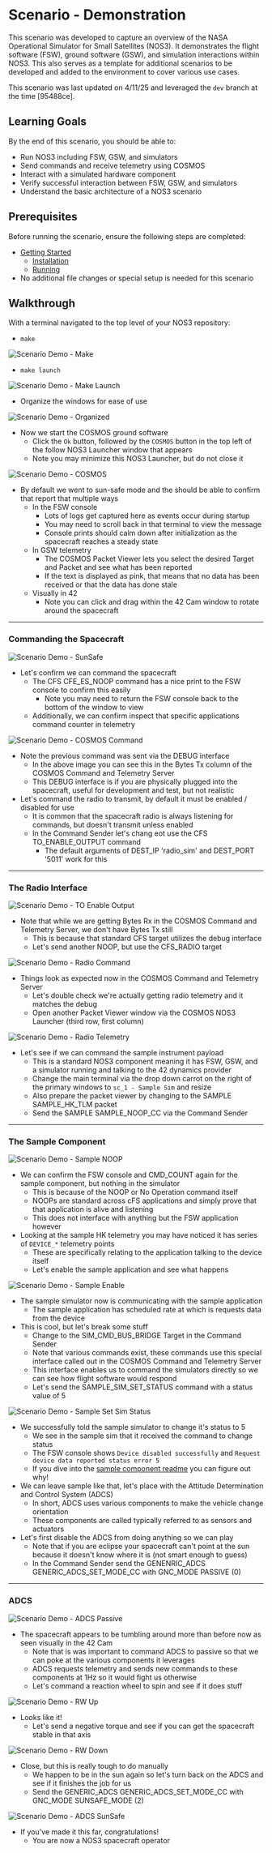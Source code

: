 # Scenario - Demonstration

This scenario was developed to capture an overview of the NASA Operational Simulator for Small Satellites (NOS3).
It demonstrates the flight software (FSW), ground software (GSW), and simulation interactions within NOS3.
This also serves as a template for additional scenarios to be developed and added to the environment to cover various use cases.

This scenario was last updated on 4/11/25 and leveraged the `dev` branch at the time [95488ce].

## Learning Goals

By the end of this scenario, you should be able to:
* Run NOS3 including FSW, GSW, and simulators
* Send commands and receive telemetry using COSMOS
* Interact with a simulated hardware component
* Verify successful interaction between FSW, GSW, and simulators
* Understand the basic architecture of a NOS3 scenario

## Prerequisites

Before running the scenario, ensure the following steps are completed:
* [Getting Started](./Getting_Started.md)
  * [Installation](./Getting_Started.md#installation)
  * [Running](./Getting_Started.md#running)
* No additional file changes or special setup is needed for this scenario

## Walkthrough

With a terminal navigated to the top level of your NOS3 repository:
* `make`

![Scenario Demo - Make](./_static/scenario_demo/scenario_demo_make.png)

* `make launch`

![Scenario Demo - Make Launch](./_static/scenario_demo/scenario_demo_make_launch.png)

* Organize the windows for ease of use

![Scenario Demo - Organized](./_static/scenario_demo/scenario_demo_organized.png)

* Now we start the COSMOS ground software
  * Click the `Ok` button, followed by the `COSMOS` button in the top left of the follow NOS3 Launcher window that appears
  * Note you may minimize this NOS3 Launcher, but do not close it

![Scenario Demo - COSMOS](./_static/scenario_demo/scenario_demo_cosmos.png)

* By default we went to sun-safe mode and the should be able to confirm that report that multiple ways
  * In the FSW console
    * Lots of logs get captured here as events occur during startup
    * You may need to scroll back in that terminal to view the message
    * Console prints should calm down after initialization as the spacecraft reaches a steady state
  * In GSW telemetry
    * The COSMOS Packet Viewer lets you select the desired Target and Packet and see what has been reported
    * If the text is displayed as pink, that means that no data has been received or that the data has done stale
  * Visually in 42
    * Note you can click and drag within the 42 Cam window to rotate around the spacecraft

---
### Commanding the Spacecraft

![Scenario Demo - SunSafe](./_static/scenario_demo/scenario_demo_sunsafe.png)

* Let's confirm we can command the spacecraft
  * The CFS CFE_ES_NOOP command has a nice print to  the FSW console to confirm this easily
    * Note you may need to return the FSW console back to the bottom of the window to view
  * Additionally, we can confirm inspect that specific applications command counter in telemetry

![Scenario Demo - COSMOS Command](./_static/scenario_demo/scenario_demo_cosmos_command.png)

* Note the previous command was sent via the DEBUG interface
  * In the above image you can see this in the Bytes Tx column of the COSMOS Command and Telemetry Server
  * This DEBUG interface is if you are physically plugged into the spacecraft, useful for development and test, but not realistic
* Let's command the radio to transmit, by default it must be enabled / disabled for use
  * It is common that the spacecraft radio is always listening for commands, but doesn't transmit unless enabled
  * In the Command Sender let's chang eot use the CFS TO_ENABLE_OUTPUT command
    * The default arguments of DEST_IP 'radio_sim' and DEST_PORT '5011' work for this

---
### The Radio Interface

![Scenario Demo - TO Enable Output](./_static/scenario_demo/scenario_demo_to_enable.png)

* Note that while we are getting Bytes Rx in the COSMOS Command and Telemetry Server, we don't have Bytes Tx still
  * This is because that standard CFS target utilizes the debug interface
  * Let's send another NOOP, but use the CFS_RADIO target

![Scenario Demo - Radio Command](./_static/scenario_demo/scenario_demo_radio_command.png)

* Things look as expected now in the COSMOS Command and Telemetry Server
  * Let's double check we're actually getting radio telemetry and it matches the debug
  * Open another Packet Viewer window via the COSMOS NOS3 Launcher (third row, first column)

![Scenario Demo - Radio Telemetry](./_static/scenario_demo/scenario_demo_radio_telemetry.png)

* Let's see if we can command the sample instrument payload
  * This is a standard NOS3 component meaning it has FSW, GSW, and a simulator running and talking to the 42 dynamics provider
  * Change the main terminal via the drop down carrot on the right of the primary windows to `sc_1 - Sample Sim` and resize
  * Also prepare the packet viewer by changing to the SAMPLE SAMPLE_HK_TLM packet
  * Send the SAMPLE SAMPLE_NOOP_CC via the Command Sender

---
### The Sample Component

![Scenario Demo - Sample NOOP](./_static/scenario_demo/scenario_demo_sample_noop.png)

* We can confirm the FSW console and CMD_COUNT again for the sample component, but nothing in the simulator
  * This is because of the NOOP or No Operation command itself
  * NOOPs are standard across cFS applications and simply prove that that application is alive and listening
  * This does not interface with anything but the FSW application however
* Looking at the sample HK telemetry you may have noticed it has series of `DEVICE_*` telemetry points
  * These are specifically relating to the application talking to the device itself
  * Let's enable the sample application and see what happens

![Scenario Demo - Sample Enable](./_static/scenario_demo/scenario_demo_sample_enable.png)

* The sample simulator now is communicating with the sample application
  * The sample application has scheduled rate at which is requests data from the device
* This is cool, but let's break some stuff
  * Change to the SIM_CMD_BUS_BRIDGE Target in the Command Sender
  * Note that various commands exist, these commands use this special interface called out in the COSMOS Command and Telemetry Server
  * This interface enables us to command the simulators directly so we can see how flight software would respond
  * Let's send the SAMPLE_SIM_SET_STATUS command with a status value of 5

![Scenario Demo - Sample Set Sim Status](./_static/scenario_demo/scenario_demo_sample_set_sim_status.png)

* We successfully told the sample simulator to change it's status to 5
  * We see in the sample sim that it received the command to change status
  * The FSW console shows `Device disabled successfully` and `Request device data reported status error 5`
  * If you dive into the [sample component readme](../../components/sample/README.md) you can figure out why!
* We can leave sample like that, let's place with the Attitude Determination and Control System (ADCS)
  * In short, ADCS uses various components to make the vehicle change orientation
  * These components are called typically referred to as sensors and actuators
* Let's first disable the ADCS from doing anything so we can play
  * Note that if you are eclipse your spacecraft can't point at the sun because it doesn't know where it is (not smart enough to guess) 
  * In the Command Sender send the GENENRIC_ADCS GENERIC_ADCS_SET_MODE_CC with GNC_MODE PASSIVE (0)

---
### ADCS

![Scenario Demo - ADCS Passive](./_static/scenario_demo/scenario_demo_adcs_passive.png)

* The spacecraft appears to be tumbling around more than before now as seen visually in the 42 Cam
  * Note that is was important to command ADCS to passive so that we can poke at the various components it leverages
  * ADCS requests telemetry and sends new commands to these components at 1Hz so it would fight us otherwise
  * Let's command a reaction wheel to spin and see if it does stuff

![Scenario Demo - RW Up](./_static/scenario_demo/scenario_demo_rw_up.png)

* Looks like it! 
  * Let's send a negative torque and see if you can get the spacecraft stable in that axis

![Scenario Demo - RW Down](./_static/scenario_demo/scenario_demo_rw_down.png)

* Close, but this is really tough to do manually
  * We happen to be in the sun again so let's turn back on the ADCS and see if it finishes the job for us
  * Send the GENERIC_ADCS GENERIC_ADCS_SET_MODE_CC with GNC_MODE SUNSAFE_MODE (2)

![Scenario Demo - ADCS SunSafe](./_static/scenario_demo/scenario_demo_adcs_sunsafe.png)

* If you've made it this far, congratulations! 
  * You are now a NOS3 spacecraft operator
